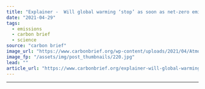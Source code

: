 ```yaml
---
title: "Explainer -  Will global warming ‘stop’ as soon as net-zero emissions are reached?"
date: "2021-04-29"
tags: 
  - emissions
  - carbon brief
  - science
source: "carbon brief"
image_url: "https://www.carbonbrief.org/wp-content/uploads/2021/04/Atmosphere-with-clouds-and-rainbow-edited-583x372.jpg"
image_fp: "/assets/img/post_thumbnails/220.jpg"
lead: ""
article_url: "https://www.carbonbrief.org/explainer-will-global-warming-stop-as-soon-as-net-zero-emissions-are-reached"
---
```


---
